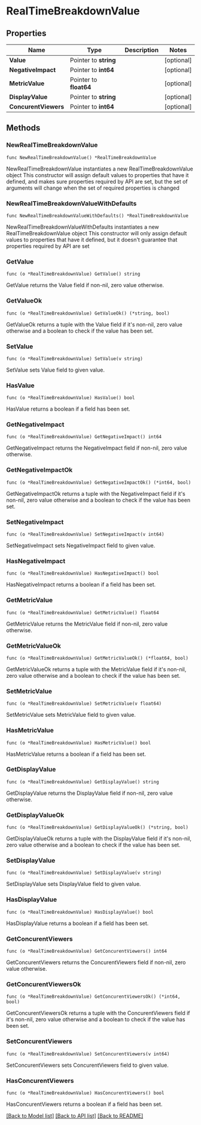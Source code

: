 # RealTimeBreakdownValue

## Properties

Name | Type | Description | Notes
------------ | ------------- | ------------- | -------------
**Value** | Pointer to **string** |  | [optional] 
**NegativeImpact** | Pointer to **int64** |  | [optional] 
**MetricValue** | Pointer to **float64** |  | [optional] 
**DisplayValue** | Pointer to **string** |  | [optional] 
**ConcurentViewers** | Pointer to **int64** |  | [optional] 

## Methods

### NewRealTimeBreakdownValue

`func NewRealTimeBreakdownValue() *RealTimeBreakdownValue`

NewRealTimeBreakdownValue instantiates a new RealTimeBreakdownValue object
This constructor will assign default values to properties that have it defined,
and makes sure properties required by API are set, but the set of arguments
will change when the set of required properties is changed

### NewRealTimeBreakdownValueWithDefaults

`func NewRealTimeBreakdownValueWithDefaults() *RealTimeBreakdownValue`

NewRealTimeBreakdownValueWithDefaults instantiates a new RealTimeBreakdownValue object
This constructor will only assign default values to properties that have it defined,
but it doesn't guarantee that properties required by API are set

### GetValue

`func (o *RealTimeBreakdownValue) GetValue() string`

GetValue returns the Value field if non-nil, zero value otherwise.

### GetValueOk

`func (o *RealTimeBreakdownValue) GetValueOk() (*string, bool)`

GetValueOk returns a tuple with the Value field if it's non-nil, zero value otherwise
and a boolean to check if the value has been set.

### SetValue

`func (o *RealTimeBreakdownValue) SetValue(v string)`

SetValue sets Value field to given value.

### HasValue

`func (o *RealTimeBreakdownValue) HasValue() bool`

HasValue returns a boolean if a field has been set.

### GetNegativeImpact

`func (o *RealTimeBreakdownValue) GetNegativeImpact() int64`

GetNegativeImpact returns the NegativeImpact field if non-nil, zero value otherwise.

### GetNegativeImpactOk

`func (o *RealTimeBreakdownValue) GetNegativeImpactOk() (*int64, bool)`

GetNegativeImpactOk returns a tuple with the NegativeImpact field if it's non-nil, zero value otherwise
and a boolean to check if the value has been set.

### SetNegativeImpact

`func (o *RealTimeBreakdownValue) SetNegativeImpact(v int64)`

SetNegativeImpact sets NegativeImpact field to given value.

### HasNegativeImpact

`func (o *RealTimeBreakdownValue) HasNegativeImpact() bool`

HasNegativeImpact returns a boolean if a field has been set.

### GetMetricValue

`func (o *RealTimeBreakdownValue) GetMetricValue() float64`

GetMetricValue returns the MetricValue field if non-nil, zero value otherwise.

### GetMetricValueOk

`func (o *RealTimeBreakdownValue) GetMetricValueOk() (*float64, bool)`

GetMetricValueOk returns a tuple with the MetricValue field if it's non-nil, zero value otherwise
and a boolean to check if the value has been set.

### SetMetricValue

`func (o *RealTimeBreakdownValue) SetMetricValue(v float64)`

SetMetricValue sets MetricValue field to given value.

### HasMetricValue

`func (o *RealTimeBreakdownValue) HasMetricValue() bool`

HasMetricValue returns a boolean if a field has been set.

### GetDisplayValue

`func (o *RealTimeBreakdownValue) GetDisplayValue() string`

GetDisplayValue returns the DisplayValue field if non-nil, zero value otherwise.

### GetDisplayValueOk

`func (o *RealTimeBreakdownValue) GetDisplayValueOk() (*string, bool)`

GetDisplayValueOk returns a tuple with the DisplayValue field if it's non-nil, zero value otherwise
and a boolean to check if the value has been set.

### SetDisplayValue

`func (o *RealTimeBreakdownValue) SetDisplayValue(v string)`

SetDisplayValue sets DisplayValue field to given value.

### HasDisplayValue

`func (o *RealTimeBreakdownValue) HasDisplayValue() bool`

HasDisplayValue returns a boolean if a field has been set.

### GetConcurentViewers

`func (o *RealTimeBreakdownValue) GetConcurentViewers() int64`

GetConcurentViewers returns the ConcurentViewers field if non-nil, zero value otherwise.

### GetConcurentViewersOk

`func (o *RealTimeBreakdownValue) GetConcurentViewersOk() (*int64, bool)`

GetConcurentViewersOk returns a tuple with the ConcurentViewers field if it's non-nil, zero value otherwise
and a boolean to check if the value has been set.

### SetConcurentViewers

`func (o *RealTimeBreakdownValue) SetConcurentViewers(v int64)`

SetConcurentViewers sets ConcurentViewers field to given value.

### HasConcurentViewers

`func (o *RealTimeBreakdownValue) HasConcurentViewers() bool`

HasConcurentViewers returns a boolean if a field has been set.


[[Back to Model list]](../README.md#documentation-for-models) [[Back to API list]](../README.md#documentation-for-api-endpoints) [[Back to README]](../README.md)


